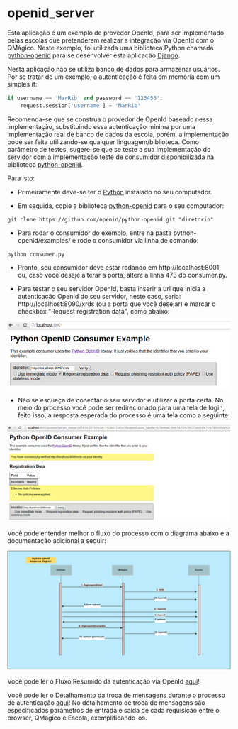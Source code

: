 openid\_server
=============

Esta aplicação é um exemplo de provedor OpenId, para ser implementado pelas escolas que pretenderem realizar a integração via OpenId com o QMágico. Neste exemplo, foi utilizada uma biblioteca Python chamada [python-openid](https://github.com/openid/python-openid "python-openid") para se desenvolver esta aplicação [Django](https://www.djangoproject.com/ "Django").

Nesta aplicação não se utiliza banco de dados para armazenar usuários. Por se tratar de um exemplo, a autenticação é feita em memória com um simples if:

```Python
if username == 'MarRib' and password == '123456':
    request.session['username'] = 'MarRib'
```

Recomenda-se que se construa o provedor de OpenId baseado nessa implementação, substituindo essa autenticação mínima por uma implementação real de banco de dados da escola, porém, a implementação pode ser feita utilizando-se qualquer linguagem/biblioteca. Como parâmetro de testes, sugere-se que se teste a sua implementação do servidor com a implementação teste de consumidor disponibilizada na biblioteca [python-openid](https://github.com/openid/python-openid "python-openid").

Para isto:

- Primeiramente deve-se ter o [Python](https://www.python.org/downloads/ "Python") instalado no seu computador.

- Em seguida, copie a biblioteca [python-openid](https://github.com/openid/python-openid "python-openid") para o seu computador:

```Shell
git clone https://github.com/openid/python-openid.git "diretorio"
```

- Para rodar o consumidor do exemplo, entre na pasta python-openid/examples/ e rode o consumidor via linha de comando:

```Shell
python consumer.py
```

- Pronto, seu consumidor deve estar rodando em http://localhost:8001, ou, caso você deseje alterar a porta, altere a linha 473 do consumer.py.

- Para testar o seu servidor OpenId, basta inserir a url que inicia a autenticação OpenId do seu servidor, neste caso, seria: http://localhost:8090/xrds (ou a porta que você desejar) e marcar o checkbox "Request registration data", como abaixo:

![Exemplo de entrada no Consumidor](/images/openid_consumer_example.png "Exemplo de entrada no Consumidor")

- Não se esqueça de conectar o seu servidor e utilizar a porta certa. No meio do processo você pode ser redirecionado para uma tela de login, feito isso, a resposta esperada do processo é uma tela como a seguinte:

![Exemplo de saída no Consumidor](/images/openid_consumer_example_result.png "Exemplo de saída no Consumidor")

Você pode entender melhor o fluxo do processo com o diagrama abaixo e a documentação adicional a seguir:

![Diagrama de Sequencia do Fluxo](/DiagramaSequencia.png "Diagrama de Sequencia do Fluxo")

Você pode ler o Fluxo Resumido da autenticação via OpenId [aqui](https://github.com/qmagico/openid_server/blob/master/Fluxo.md "Fluxo Resumido")!

Você pode ler o Detalhamento da troca de mensagens durante o processo de autenticação [aqui](https://github.com/qmagico/openid_server/blob/master/Detalhamento.md "Detalhamento das mensagens")!
No detalhamento de troca de mensagens são especificados parâmetros de entrada e saída de cada requisição entre o browser, QMágico e Escola, exemplificando-os.